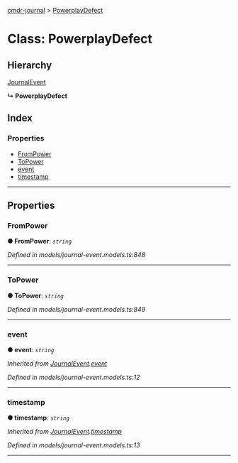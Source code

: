 [cmdr-journal](../README.md) > [PowerplayDefect](../classes/powerplaydefect.md)



# Class: PowerplayDefect

## Hierarchy


 [JournalEvent](journalevent.md)

**↳ PowerplayDefect**







## Index

### Properties

* [FromPower](powerplaydefect.md#frompower)
* [ToPower](powerplaydefect.md#topower)
* [event](powerplaydefect.md#event)
* [timestamp](powerplaydefect.md#timestamp)



---
## Properties
<a id="frompower"></a>

###  FromPower

**●  FromPower**:  *`string`* 

*Defined in models/journal-event.models.ts:848*





___

<a id="topower"></a>

###  ToPower

**●  ToPower**:  *`string`* 

*Defined in models/journal-event.models.ts:849*





___

<a id="event"></a>

###  event

**●  event**:  *`string`* 

*Inherited from [JournalEvent](journalevent.md).[event](journalevent.md#event)*

*Defined in models/journal-event.models.ts:12*





___

<a id="timestamp"></a>

###  timestamp

**●  timestamp**:  *`string`* 

*Inherited from [JournalEvent](journalevent.md).[timestamp](journalevent.md#timestamp)*

*Defined in models/journal-event.models.ts:13*





___


